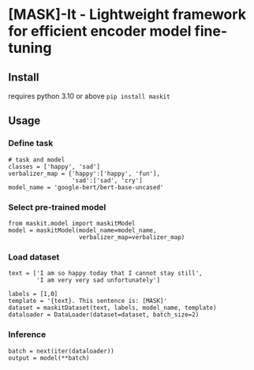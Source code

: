 # [MASK]-It - Lightweight framework for efficient encoder model fine-tuning

## Install
requires python 3.10 or above
`pip install maskit`

## Usage
### Define task
```aiignore
# task and model
classes = ['happy', 'sad']
verbalizer_map = {'happy':['happy', 'fun'],
                  'sad':['sad', 'cry']
model_name = 'google-bert/bert-base-uncased'
```
### Select pre-trained model
```aiignore
from maskit.model import maskitModel
model = maskitModel(model_name=model_name,
                    verbalizer_map=verbalizer_map)
```
### Load dataset
```aiignore
text = ['I am so happy today that I cannot stay still',
        'I am very very sad unfortunately']

labels = [1,0]
template = '{text}. This sentence is: [MASK]'
dataset = maskitDataset(text, labels, model_name, template)
dataloader = DataLoader(dataset=dataset, batch_size=2)
```

### Inference
```aiignore
batch = next(iter(dataloader))
output = model(**batch)
```

